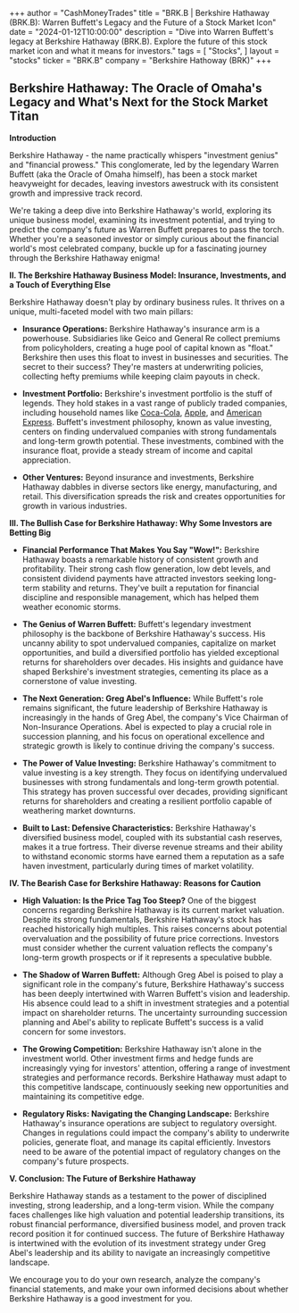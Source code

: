 +++
author = "CashMoneyTrades"
title = "BRK.B |  Berkshire Hathaway (BRK.B): Warren Buffett's Legacy and the Future of a Stock Market Icon"
date = "2024-01-12T10:00:00"
description = "Dive into Warren Buffett's legacy at Berkshire Hathaway (BRK.B). Explore the future of this stock market icon and what it means for investors."
tags = [
"Stocks",
]
layout = "stocks"
ticker = "BRK.B"
company = "Berkshire Hathoway (BRK)"
+++
        


## Berkshire Hathaway: The Oracle of Omaha's Legacy and What's Next for the Stock Market Titan

**Introduction**

Berkshire Hathaway - the name practically whispers "investment genius" and "financial prowess." This conglomerate, led by the legendary Warren Buffett (aka the Oracle of Omaha himself), has been a stock market heavyweight for decades, leaving investors awestruck with its consistent growth and impressive track record.  

We're taking a deep dive into Berkshire Hathaway's world, exploring its unique business model, examining its investment potential, and trying to predict the company's future as Warren Buffett prepares to pass the torch.  Whether you're a seasoned investor or simply curious about the financial world's most celebrated company, buckle up for a fascinating journey through the Berkshire Hathaway enigma!

**II.  The Berkshire Hathaway Business Model:  Insurance, Investments, and a Touch of Everything Else**

Berkshire Hathaway doesn't play by ordinary business rules. It thrives on a unique, multi-faceted model with two main pillars:

* **Insurance Operations:** Berkshire Hathaway's insurance arm is a powerhouse. Subsidiaries like Geico and General Re collect premiums from policyholders, creating a huge pool of capital known as "float."  Berkshire then uses this float to invest in businesses and securities.  The secret to their success? They're masters at underwriting policies, collecting hefty premiums while keeping claim payouts in check.

* **Investment Portfolio:**  Berkshire's investment portfolio is the stuff of legends.  They hold stakes in a vast range of publicly traded companies, including household names like [Coca-Cola](/stocks/ko/), [Apple](/stocks/aapl/), and [American Express](/stocks/axp/).  Buffett's investment philosophy, known as value investing, centers on finding undervalued companies with strong fundamentals and long-term growth potential. These investments, combined with the insurance float, provide a steady stream of income and capital appreciation. 

* **Other Ventures:**  Beyond insurance and investments, Berkshire Hathaway dabbles in diverse sectors like energy, manufacturing, and retail.  This diversification spreads the risk and creates opportunities for growth in various industries.

**III. The Bullish Case for Berkshire Hathaway: Why Some Investors are Betting Big**

* **Financial Performance That Makes You Say "Wow!":** Berkshire Hathaway boasts a remarkable history of consistent growth and profitability. Their strong cash flow generation, low debt levels, and consistent dividend payments have attracted investors seeking long-term stability and returns.  They've built a reputation for financial discipline and responsible management, which has helped them weather economic storms.

* **The Genius of Warren Buffett:**  Buffett's legendary investment philosophy is the backbone of Berkshire Hathaway's success. His uncanny ability to spot undervalued companies, capitalize on market opportunities, and build a diversified portfolio has yielded exceptional returns for shareholders over decades.  His insights and guidance have shaped Berkshire's investment strategies, cementing its place as a cornerstone of value investing.

* **The Next Generation: Greg Abel's Influence:**  While Buffett's role remains significant, the future leadership of Berkshire Hathaway is increasingly in the hands of Greg Abel, the company's Vice Chairman of Non-Insurance Operations.  Abel is expected to play a crucial role in succession planning, and his focus on operational excellence and strategic growth is likely to continue driving the company's success. 

* **The Power of Value Investing:** Berkshire Hathaway's commitment to value investing is a key strength.  They focus on identifying undervalued businesses with strong fundamentals and long-term growth potential.  This strategy has proven successful over decades, providing significant returns for shareholders and creating a resilient portfolio capable of weathering market downturns.

* **Built to Last: Defensive Characteristics:** Berkshire Hathaway's diversified business model, coupled with its substantial cash reserves, makes it a true fortress.  Their diverse revenue streams and their ability to withstand economic storms have earned them a reputation as a safe haven investment, particularly during times of market volatility.

**IV. The Bearish Case for Berkshire Hathaway:  Reasons for Caution**

* **High Valuation: Is the Price Tag Too Steep?** One of the biggest concerns regarding Berkshire Hathaway is its current market valuation.  Despite its strong fundamentals, Berkshire Hathaway's stock has reached historically high multiples.  This raises concerns about potential overvaluation and the possibility of future price corrections.  Investors must consider whether the current valuation reflects the company's long-term growth prospects or if it represents a speculative bubble.

* **The Shadow of Warren Buffett:**  Although Greg Abel is poised to play a significant role in the company's future, Berkshire Hathaway's success has been deeply intertwined with Warren Buffett's vision and leadership.  His absence could lead to a shift in investment strategies and a potential impact on shareholder returns. The uncertainty surrounding succession planning and Abel's ability to replicate Buffett's success is a valid concern for some investors. 

* **The Growing Competition:**  Berkshire Hathaway isn't alone in the investment world.  Other investment firms and hedge funds are increasingly vying for investors' attention, offering a range of investment strategies and performance records.  Berkshire Hathaway must adapt to this competitive landscape, continuously seeking new opportunities and maintaining its competitive edge.

* **Regulatory Risks: Navigating the Changing Landscape:**  Berkshire Hathaway's insurance operations are subject to regulatory oversight.  Changes in regulations could impact the company's ability to underwrite policies, generate float, and manage its capital efficiently.  Investors need to be aware of the potential impact of regulatory changes on the company's future prospects. 

**V. Conclusion: The Future of Berkshire Hathaway**

Berkshire Hathaway stands as a testament to the power of disciplined investing, strong leadership, and a long-term vision.  While the company faces challenges like high valuation and potential leadership transitions, its robust financial performance, diversified business model, and proven track record position it for continued success.  The future of Berkshire Hathaway is intertwined with the evolution of its investment strategy under Greg Abel's leadership and its ability to navigate an increasingly competitive landscape.

We encourage you to do your own research, analyze the company's financial statements, and make your own informed decisions about whether Berkshire Hathaway is a good investment for you. 

        
